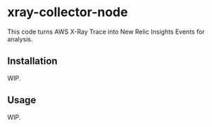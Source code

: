 # xray-collector-node

This code turns AWS X-Ray Trace into New Relic Insights Events for analysis.

## Installation

WIP.

## Usage

WIP.